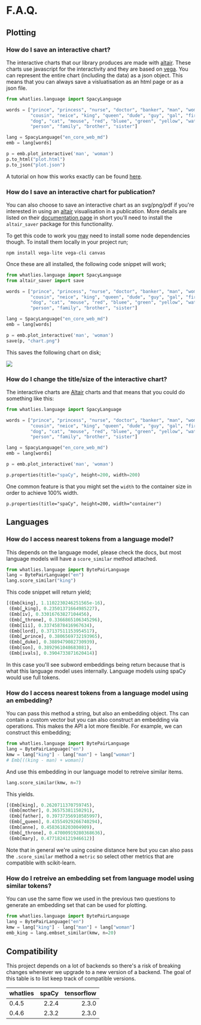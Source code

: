 # F.A.Q.

## Plotting

### How do I save an interactive chart?

The interactive charts that our library produces are made with [altair](https://altair-viz.github.io/).
These charts use javascript for the interactivity and they are based on [vega](https://vega.github.io/vega-lite/).
You can represent the entire chart (including the data) as a json object. This means that you can always
save a visluatisation as an html page or as a json file.

```python
from whatlies.language import SpacyLanguage

words = ["prince", "princess", "nurse", "doctor", "banker", "man", "woman",
         "cousin", "neice", "king", "queen", "dude", "guy", "gal", "fire",
         "dog", "cat", "mouse", "red", "bluee", "green", "yellow", "water",
         "person", "family", "brother", "sister"]

lang = SpacyLanguage("en_core_web_md")
emb = lang[words]

p = emb.plot_interactive('man', 'woman')
p.to_html("plot.html")
p.to_json("plot.json")
```

A tutorial on how this works exactly can be found [here](https://calmcode.io/altair/json.html).

### How do I save an interactive chart for publication?

You can also choose to save an interactive chart as an svg/png/pdf if you're interested
in using an [altair](https://altair-viz.github.io/) visualisation in a publication. More
details are listed on their [documentation page](https://altair-viz.github.io/user_guide/saving_charts.html?highlight=save%20svg#png-svg-and-pdf-format)
in short you'll need to install the `altair_saver` package for this functionality.

To get this code to work you [may](https://github.com/RasaHQ/whatlies/issues/58) need to install some node
dependencies though. To install them locally in your project run;

```
npm install vega-lite vega-cli canvas
```

Once these are all installed, the following code snippet will work;

```python
from whatlies.language import SpacyLanguage
from altair_saver import save

words = ["prince", "princess", "nurse", "doctor", "banker", "man", "woman",
         "cousin", "neice", "king", "queen", "dude", "guy", "gal", "fire",
         "dog", "cat", "mouse", "red", "bluee", "green", "yellow", "water",
         "person", "family", "brother", "sister"]

lang = SpacyLanguage("en_core_web_md")
emb = lang[words]

p = emb.plot_interactive('man', 'woman')
save(p, "chart.png")
```

This saves the following chart on disk;

![](images/chart.png)

### How do I change the title/size of the interactive chart?

The interactive charts are [Altair](https://altair-viz.github.io/index.html) charts
and that means that you could do something like this:

```python
from whatlies.language import SpacyLanguage

words = ["prince", "princess", "nurse", "doctor", "banker", "man", "woman",
         "cousin", "neice", "king", "queen", "dude", "guy", "gal", "fire",
         "dog", "cat", "mouse", "red", "bluee", "green", "yellow", "water",
         "person", "family", "brother", "sister"]

lang = SpacyLanguage("en_core_web_md")
emb = lang[words]

p = emb.plot_interactive('man', 'woman')

p.properties(title="spaCy", height=200, width=200)
```

One common feature is that you might set the `width` to the container size
in order to achieve 100% width.

```
p.properties(title="spaCy", height=200, width="container")
```

## Languages

### How do I access nearest tokens from a language model?

This depends on the language model, please check the docs, but most
language models will have a `score_similar` method attached.

```python
from whatlies.language import BytePairLanguage
lang = BytePairLanguage("en")
lang.score_similar("king")
```

This code snippet will return yield;

```python
[(Emb[king], 1.1102230246251565e-16),
 (Emb[▁king], 0.23501371664985227),
 (Emb[iv], 0.33016763827104456),
 (Emb[▁throne], 0.3366865106345296),
 (Emb[iii], 0.33745878416967634),
 (Emb[lord], 0.37137511153954517),
 (Emb[▁prince], 0.3806569732193965),
 (Emb[▁duke], 0.3889479082730939),
 (Emb[son], 0.3892961048683081),
 (Emb[ivals], 0.3904733871620414)]
```

In this case you'll see subword embeddings being return because that is what this
language model uses internally. Language models using spaCy would use full tokens.

### How do I access nearest tokens from a language model using an embedding?

You can pass this method a string, but also an embedding object. Ths can contain
a custom vector but you can also construct an embedding via operations. This makes the
API a lot more flexible. For example, we can construct this embedding;

```python
from whatlies.language import BytePairLanguage
lang = BytePairLanguage("en")
kmw = lang["king"] - lang["man"] + lang["woman"]
# Emb[((king - man) + woman)]
```

And use this embedding in our language model to retreive similar items.

```python
lang.score_similar(kmw, n=7)
```

This yields.

```python
[(Emb[king], 0.2620711370759745),
 (Emb[mother], 0.36575381150291),
 (Emb[father], 0.39737356910585997),
 (Emb[▁queen], 0.43554929266740294),
 (Emb[anne], 0.4583618203004909),
 (Emb[▁throne], 0.47000919280368636),
 (Emb[mary], 0.4771824121946612)]
```

Note that in general we're using cosine distance here but you can also pass the
`.score_similar` method a `metric` so select other metrics that are compatible with
scikit-learn.

### How do I retreive an embedding set from language model using similar tokens?

You can use the same flow we used in the previous two questions to generate an
embedding set that can be used for plotting.

```python
from whatlies.language import BytePairLanguage
lang = BytePairLanguage("en")
kmw = lang["king"] - lang["man"] + lang["woman"]
emb_king = lang.embset_similar(kmw, n=20)
```

## Compatibility

This project depends on a lot of backends so there's a risk of breaking changes whenever
we upgrade to a new version of a backend. The goal of this table is to list keep track of
compatible versions.


| whatlies | spaCy  |  tensorflow |
|----------|-------:|------------:|
|  0.4.5   |  2.2.4 |       2.3.0 |
|  0.4.6   |  2.3.2 |       2.3.0 |
